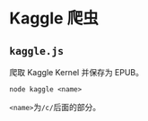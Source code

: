 # Kaggle 爬虫

## `kaggle.js`

爬取 Kaggle Kernel 并保存为 EPUB。

```
node kaggle <name>
```

`<name>`为`/c/`后面的部分。
